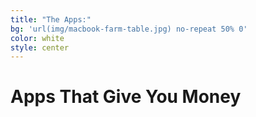 ```yaml
---
title: "The Apps:"
bg: 'url(img/macbook-farm-table.jpg) no-repeat 50% 0'
color: white
style: center
---
```


# Apps That Give You Money







